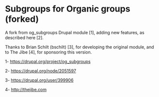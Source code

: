 Subgroups for Organic groups (forked)
=====================================

A fork from og_subgroups Drupal module [1], adding new features, as described here [2].

Thanks to Brian Schilt (bschilt) [3], for developing the original module, and to The Jibe [4], for sponsoring this version.

1- https://drupal.org/project/og_subgroups

2- https://drupal.org/node/2051597

3- https://drupal.org/user/399906

4- http://thejibe.com
